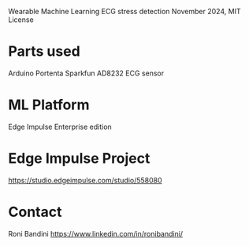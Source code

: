 Wearable Machine Learning ECG stress detection November 2024, MIT License

# Parts used
Arduino Portenta 
Sparkfun AD8232 ECG sensor

# ML Platform
Edge Impulse Enterprise edition

# Edge Impulse Project
https://studio.edgeimpulse.com/studio/558080

# Contact
Roni Bandini
https://www.linkedin.com/in/ronibandini/ 
